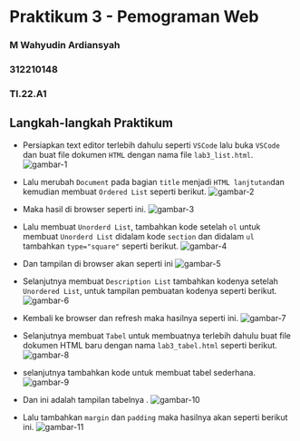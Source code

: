 # Praktikum 3 - Pemograman Web
### M Wahyudin Ardiansyah
### 312210148
### TI.22.A1

## Langkah-langkah Praktikum
- Persiapkan text editor terlebih dahulu seperti `VSCode` lalu buka `VSCode` dan buat file dokumen `HTML` dengan nama file `lab3_list.html`.
![gambar-1][def-1]

[def-1]: /image/ss1.png

- Lalu merubah `Document` pada bagian `title` menjadi `HTML lanjtutan`dan kemudian membuat `Ordered List` seperti berikut.
![gambar-2][def-2]

[def-2]: /image/ss2.png

- Maka hasil di browser seperti ini.
![gambar-3][def-3]

[def-3]: /image/ss3.png

- Lalu membuat `Unorderd List`, tambahkan kode setelah `ol` untuk membuat `Unorderd List` didalam kode `section` dan didalam `ul` tambahkan `type="square"` seperti berikut.
![gambar-4][def-4]

[def-4]: /image/ss4.png

- Dan tampilan di browser akan seperti ini
![gambar-5][def-5]

[def-5]: /image/ss5.png

- Selanjutnya membuat `Description List` tambahkan kodenya setelah `Unordered List`, untuk tampilan pembuatan kodenya seperti berikut.
![gambar-6][def-6]

[def-6]: /image/ss6.png

- Kembali ke browser dan refresh maka hasilnya seperti ini.
![gambar-7][def-7]

[def-7]: /image/ss7.png

- Selanjutnya membuat `Tabel` untuk membuatnya terlebih dahulu buat file dokumen HTML baru dengan nama `lab3_tabel.html` seperti berikut.
![gambar-8][def-8]

[def-8]: /image/ss8.png

- selanjutnya tambahkan kode untuk membuat tabel sederhana.
![gambar-9][def-9]

[def-9]: /image/ss11.png

- Dan ini adalah tampilan tabelnya .
![gambar-10][def-10]

[def-10]: /image/ss12.png

- Lalu tambahkan `margin` dan `padding` maka hasilnya akan seperti berikut ini.
![gambar-11][def-11]

[def-11]: /image/ss9.png